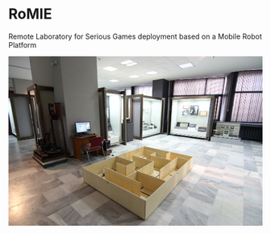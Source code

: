 RoMIE
=====

Remote Laboratory for Serious Games deployment based on a Mobile Robot Platform

![ScreenShot](https://github.com/gmartinvela/RoMIE/blob/master/robot_app/static/images/exhibition1.jpg)
